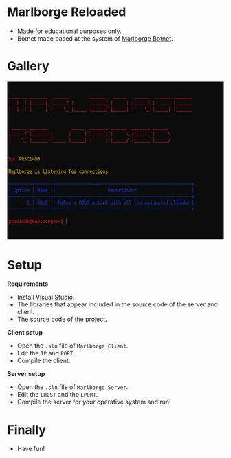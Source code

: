 # Marlborge Reloaded
- Made for educational purposes only.
- Botnet made based at the system of <a href="http://github.com/PR3C14D0/Marlborge">Marlborge Botnet</a>.

# Gallery
<img src="./img/marlborge-reloaded-screenshot.png" width="579.5px" height="366.5px" />

# Setup
**Requirements**
- Install <a href="https://visualstudio.microsoft.com/">Visual Studio</a>.
- The libraries that appear included in the source code of the server and client.
- The source code of the project.

**Client setup**
- Open the `.sln` file of `Marlborge Client`.
- Edit the `IP` and `PORT`.
- Compile the client.

**Server setup**
- Open the `.sln` file of `Marlborge Server`.
- Edit the `LHOST` and the `LPORT`.
- Compile the server for your operative system and run!

# Finally
- Have fun!